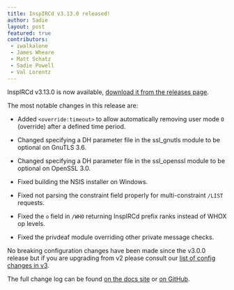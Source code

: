 ```yaml
---
title: InspIRCd v3.13.0 released!
author: Sadie
layout: post
featured: true
contributors:
 - iwalkalone
 - James Wheare
 - Matt Schatz
 - Sadie Powell
 - Val Lorentz
---
```


InspIRCd v3.13.0 is now available, [download it from the releases page](https://github.com/inspircd/inspircd/releases).

The most notable changes in this release are:

- Added `<override:timeout>` to allow automatically removing user mode `O` (override) after a defined time period.

- Changed specifying a DH parameter file in the ssl_gnutls module to be optional on GnuTLS 3.6.

- Changed specifying a DH parameter file in the ssl_openssl module to be optional on OpenSSL 3.0.

- Fixed building the NSIS installer on Windows.

- Fixed not parsing the constraint field properly for multi-constraint `/LIST` requests.

- Fixed the `o` field in `/WHO` returning InspIRCd prefix ranks instead of WHOX op levels.

- Fixed the privdeaf module overriding other private message checks.

<!--more-->

No breaking configuration changes have been made since the v3.0.0 release but if you are upgrading from v2 please consult our [list of config changes in v3](https://docs.inspircd.org/3/breaking-changes).

The full change log can be found [on the docs site](https://docs.inspircd.org/3/change-log/#inspircd-3130) or [on GitHub](https://github.com/inspircd/inspircd/compare/v3.12.0...v3.13.0).
